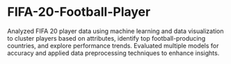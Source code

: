 # FIFA-20-Football-Player
Analyzed FIFA 20 player data using machine learning and data visualization to cluster players based on attributes, identify top football-producing countries, and explore performance trends. Evaluated multiple models for accuracy and applied data preprocessing techniques to enhance insights. 

